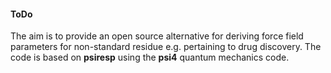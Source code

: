 #### ToDo 

The aim is to provide an open source alternative for deriving force field parameters for non-standard residue e.g. pertaining to drug discovery. The code is based on **psiresp** using the **psi4** quantum mechanics code.









